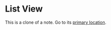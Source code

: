 # List View
This is a clone of a note. Go to its [primary location](../../Basic%20Concepts%20and%20Features/Notes/Note%20List/List%20View.md).